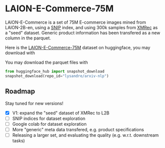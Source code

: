 # LAION-E-Commerce-75M

LAION-E-Commerce is a set of 75M E-commerce images mined from LAION-2B-en, using a [SNIP](https://github.com/ryanwebster90/snip-dedup) index, and using 300k samples from [XMRec](https://xmrec.github.io/) as a "seed" dataset. Generic product information has been transfered as a new column in the parquet. 

Here is the [LAION-E-Commerce-75M](https://huggingface.co/datasets/fraisdufour/LAION_ecommerce) dataset on huggingface, you may download with

You may download the parquet files with
```python
from huggingface_hub import snapshot_download
snapshot_download(repo_id="lysandre/arxiv-nlp")
```

## Roadmap

Stay tuned for new versions!
- [x] V1: expand the "seed" dataset of XMRec to L2B
- [ ] SNIP indices for dataset exploration
- [ ] Google colab for dataset exploration
- [ ] More "generic" meta data transfered, e.g. product specifications
- [ ] Releasing a larger set, and evaluating the quality (e.g. w.r.t. downstream tasks)
